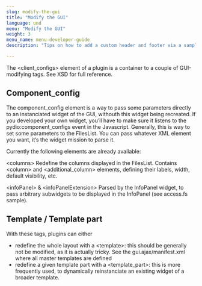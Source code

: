 ```yaml
---
slug: modify-the-gui
title: "Modify the GUI"
language: und
menu: "Modify the GUI"
weight: 3
menu_name: menu-developer-guide
description: "Tips on how to add a custom header and footer via a sample plugin."

---
```


The &lt;client_configs&gt; element of a plugin is a container to a couple of GUI-modifying tags. See XSD for full reference.

## Component_config
The component_config element is a way to pass some parameters directly to an instanciated widget of the GUI, withouth this widget being recreated. If you developed your own widget, you’ll have to make sure it listens to the pydio:component_configs event in the Javascript. Generally, this is way to set some parameters to the FilesList. You can pass whatever XML element you want, it’s the widget mission to parse it.

Currently the following elements are already available:

&lt;columns&gt; Redefine the columns displayed in the FilesList. Contains &lt;column&gt; and &lt;additional_column&gt; elements, defining their labels, width, default visibility, etc.

&lt;infoPanel&gt; & &lt;infoPanelExtension&gt; Parsed by the InfoPanel widget, to pass arbitrary subwidgets to be displayed in the InfoPanel (see access.fs sample).

## Template / Template part
With these tags, plugins can either

+ redefine the whole layout with a &lt;template&gt;: this should be generally not be modified, as it is actually tricky. See the gui.ajax/manifest.xml where all master templates are defined
+ redefine a given template part with a &lt;template_part&gt;: this is more frequently used, to dynamically reinstanciate an existing widget of a broader template.
